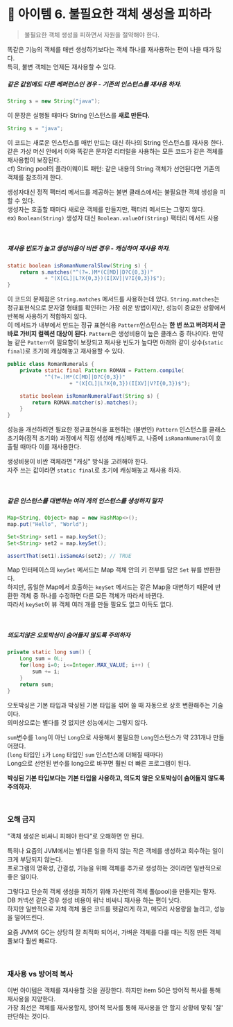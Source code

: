 # 🔗 아이템 6. 불필요한 객체 생성을 피하라

> 불필요한 객체 생성을 피하면서 자원을 절약해야 한다.

똑같은 기능의 객체를 매번 생성하기보다는 객체 하나를 재사용하는 편이 나을 때가 많다.  
특히, 불변 객체는 언제든 재사용할 수 있다.

##### 같은 값임에도 다른 레퍼런스인 경우 - 기존의 인스턴스를 재사용 하자.

```java
String s = new String("java");
```

이 문장은 실행될 때마다 String 인스턴스를 **새로 만든다.** 

```java
String s = "java";
```

이 코드는 새로운 인스턴스를 매번 만드는 대신 하나의 String 인스턴스를 재사용 한다.  
같은 가상 머신 안에서 이와 똑같은 문자열 리터럴을 사용하는 모든 코드가 같은 객체를 재사용함이 보장된다.  
cf) String pool의 플라이웨이트 패턴: 같은 내용의 String 객체가 선언된다면 기존의 객체를 참조하게 한다.

생성자대신 정적 팩터리 메서드를 제공하는 불변 클래스에서는 불필요한 객체 생성을 피할 수 있다.  
생성자는 호출할 때마다 새로운 객체를 만들지만, 팩터리 메서드는 그렇지 않다.  
ex) `Boolean(String)` 생성자 대신 `Boolean.valueOf(String)` 팩터리 메서드 사용

&nbsp;

##### 재사용 빈도가 높고 생성비용이 비싼 경우 - 캐싱하여 재사용 하자.

```java
static boolean isRomanNumeralSlow(String s) {
    return s.matches("^(?=.)M*(C[MD]|D?C{0,3})"
            + "(X[CL]|L?X{0,3})(I[XV]|V?I{0,3})$");
}
```

이 코드의 문제점은 `String.matches` 메서드를 사용하는데 있다. `String.matches`는 정규표현식으로 문자열 형태를 확인하는 가장 쉬운 방법이지만, 성능이 중요한 상황에서 반복해 사용하기 적합하지 않다.  
이 메서드가 내부에서 만드는 정규 표현식용 `Pattern`인스턴스는 **한 번 쓰고 버려저서 곧바로 가비지 컬렉션 대상이 된다**.
`Pattern`은 생성비용이 높은 클래스 중 하나이다. 만약 늘 같은 `Pattern`이 필요함이 보장되고 재사용 빈도가 높다면 아래와 같이 상수(`static final`)로  초기에 캐싱해놓고 재사용할 수 있다.

```java
public class RomanNumerals {
    private static final Pattern ROMAN = Pattern.compile(
            "^(?=.)M*(C[MD]|D?C{0,3})"
                    + "(X[CL]|L?X{0,3})(I[XV]|V?I{0,3})$");

    static boolean isRomanNumeralFast(String s) {
        return ROMAN.matcher(s).matches();
    }
}
```

성능을 개선하려면 필요한 정규표현식을 표현하는 (불변인) `Pattern` 인스턴스를 클래스 초기화(정적 초기화) 과정에서 직접 생성해 캐싱해두고, 나중에 `isRomanNumeral`이 호출될 때마다 이를 재사용한다.

생성비용이 비싼 객체라면 "캐싱" 방식을 고려해야 한다.   
자주 쓰는 값이라면 `static final`로 초기에 캐싱해놓고 재사용 하자.

&nbsp;

##### 같은 인스턴스를 대변하는 여러 개의 인스턴스를 생성하지 말자

```java
Map<String, Object> map = new HashMap<>();
map.put("Hello", "World");

Set<String> set1 = map.keySet();
Set<String> set2 = map.keySet();

assertThat(set1).isSameAs(set2); // TRUE
```

Map 인터페이스의 `keySet` 메서드는 Map 객체 안의 키 전부를 담은 `Set` 뷰를 반환한다.  
하지만, 동일한 Map에서 호출하는 `keySet` 메서드는 같은 Map을 대변하기 때문에 반환한 객체 중 하나를 수정하면 다른 모든 객체가 따라서 바뀐다.  
따라서 `keySet`이 뷰 객체 여러 개를 만들 필요도 없고 이득도 없다.


&nbsp;

##### 의도치않은 오토박싱이 숨어들지 않도록 주의하자
```java
private static long sum() {
	Long sum = 0L;
	for(long i=0; i<=Integer.MAX_VALUE; i++) {
		sum += i;
	}
	return sum;
}
```
오토박싱은 기본 타입과 박싱된 기본 타입을 섞어 쓸 때 자동으로 상호 변환해주는 기술이다.  
의미상으로는 별다를 것 없지만 성능에서는 그렇지 않다.

`sum`변수를 `long`이 아닌 `Long`으로 사용해서 불필요한 `Long`인스턴스가 약 231개나 만들어졌다.  
(`long` 타입인 `i`가 `Long` 타입인 `sum` 인스턴스에 더해질 때마다)  
Long으로 선언된 변수를 long으로 바꾸면 훨씬 더 빠른 프로그램이 된다.

**박싱된 기본 타입보다는 기본 타입을 사용하고, 의도치 않은 오토박싱이 숨어들지 않도록 주의하자.**

&nbsp;

### 오해 금지

"객체 생성은 비싸니 피해야 한다"로 오해하면 안 된다.

특히나 요즘의 JVM에서는 별다른 일을 하지 않는 작은 객체를 생성하고 회수하는 일이 크게 부담되지 않는다.  
프로그램의 명확성, 간결성, 기능을 위해 객체를 추가로 생성하는 것이라면 일반적으로 좋은 일이다.

그렇다고 단순히 객체 생성을 피하기 위해 자신만의 객체 풀(pool)을 만들지는 말자.  
DB 커넥션 같은 경우 생성 비용이 워낙 비싸니 재사용 하는 편이 낫다.  
하지만 일반적으로 자체 객체 풀은 코드를 헷갈리게 하고, 메모리 사용량을 늘리고, 성능을 떨어뜨린다.  

요즘 JVM의 GC는 상당히 잘 최적화 되어서, 가벼운 객체를 다룰 때는 직접 만든 객체 풀보다 훨씬 빠르다.

&nbsp;

### 재사용 vs 방어적 복사

이번 아이템은 객체를 재사용할 것을 권장한다. 하지만 item 50은 방어적 복사를 통해 재사용을 지양한다.  
가장 최선은 객체를 재사용할지, 방어적 복사를 통해 재사용을 안 할지 상황에 맞춰 '잘' 판단하는 것이다.
